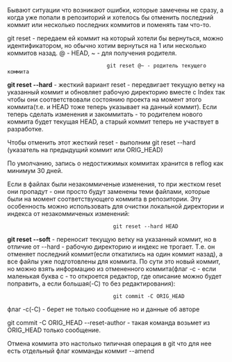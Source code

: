 Бывают ситуации что возникают ошибки, которые замечены не сразу, а когда уже попали в репозиторий и хотелось бы отменить последний коммит или несколько последних коммитов и поменять там что-то.  

git reset - передаем ей коммит на который хотели бы вернуться, можно идентификатором, но обычно хотим вернуться на 1 или несколько коммитов назад. @ - HEAD, ~ - для получения родителя.  

                                    git reset @~ - родитель текущего коммита  

**git reset --hard** - жесткий вариант reset - передвигает текущую ветку на указанный коммит и обновляет рабочую директорию вместе с Index так чтобы они соответствовали состоянию проекта на момент этого коммита(т.е. и HEAD тоже теперь указывает на данный коммит). Если теперь сделать изменения и закоммитать - то родителем нового коммита будет текущая HEAD, а старый коммит теперь не участвует в разработке.  

Чтобы отменить этот жесткий reset - выполним git reset --hard (указатель на предыдущий коммит или ORIG_HEAD)  

По умолчанию, запись о недостижимых коммитах хранится в reflog как минимум 30 дней.  

Если в файлах были незакоммиченые изменения, то при жестком reset они пропадут - они просто будут заменены теми файлами, которые были на момент соответствующего коммита в репозитории. Эту особенность можно использовать для очистки локальной директории и индекса от незакоммиченых изменений:  

                                      git reset --hard HEAD

**git reset --soft** - переносит текущую ветку на указанный коммит, но в отличие от --hard - рабочую директорию и индекс не трогает. Т.е. он отменяет последний коммит(если откатились на один коммит назад), а все файлы уже подготовлены для коммита. По сути это новый коммит, но можно взять информацию из отмененного коммита(флаг -c - если маленькая буква с - то откроется редактор, где описание можно будет поправить, а если большая(-С) то без редактирования):  

                                      git commit -С ORIG_HEAD  

флаг -с(-С) - берет не только сообщение но и данные об авторе  

git commit -C ORIG_HEAD --reset-author - такая  команда возьмет из ORIG_HEAD только сообщение.  

Отмена коммита это настолько типичная операция в git что для нее есть отдельный флаг комманды коммит --amend  
